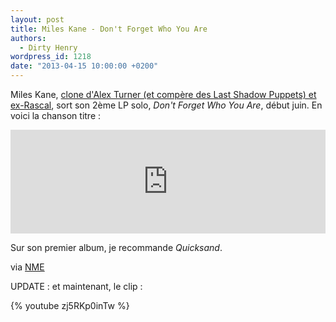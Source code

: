 ```yaml
---
layout: post
title: Miles Kane - Don't Forget Who You Are
authors:
  - Dirty Henry
wordpress_id: 1218
date: "2013-04-15 10:00:00 +0200"
---
```


Miles Kane,
[clone d'Alex Turner (et compère des Last Shadow Puppets) et ex-Rascal](224),
sort son 2ème LP solo, _Don't Forget Who You Are_, début juin. En voici la
chanson titre :

<iframe width="100%" height="166" scrolling="no" frameborder="no" src="https://w.soundcloud.com/player/?url=http%3A%2F%2Fapi.soundcloud.com%2Ftracks%2F86365124&secret_token=s-X58Gj"></iframe>

Sur son premier album, je recommande _Quicksand_.

via [NME](http://www.nme.com/news/miles-kane/69665)

UPDATE : et maintenant, le clip :

{% youtube zj5RKp0inTw %}
